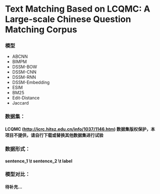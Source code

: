 # Text Matching Based on LCQMC: A Large-scale Chinese Question Matching Corpus


### 模型
* ABCNN
* BIMPM
* DSSM-BOW
* DSSM-CNN
* DSSM-RNN
* DSSM-Embedding
* ESIM
* BM25
* Edit-Distance
* Jaccard


### 数据集：
#### LCQMC (http://icrc.hitsz.edu.cn/info/1037/1146.htm) 数据集版权保护，本项目不提供，请自行下载或替换其他数据集进行试验


### 数据形式：
#### sentence_1 \t sentence_2 \t label


### 模型对比：
#### 待补充...




